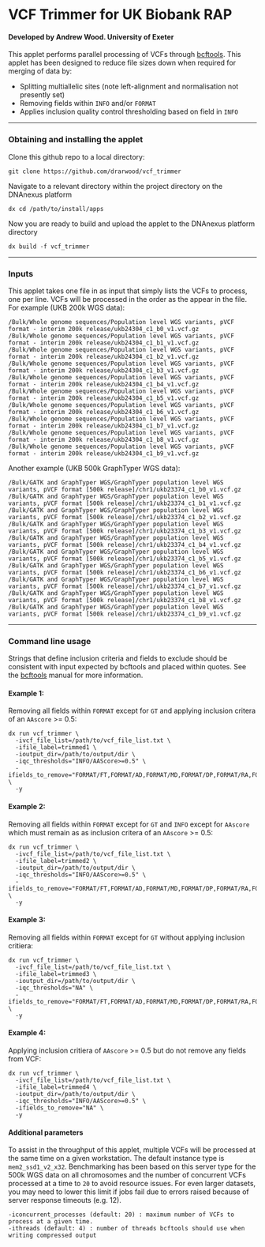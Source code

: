 # VCF Trimmer for UK Biobank RAP
#### Developed by Andrew Wood. University of Exeter

This applet performs parallel processing of VCFs through [bcftools](https://samtools.github.io/bcftools/bcftools.html). This applet has been designed to reduce file sizes down when required for merging of data by:
* Splitting multiallelic sites (note left-alignment and normalisation not presently set)
* Removing fields within `INFO` and/or `FORMAT`
* Applies inclusion quality control thresholding based on field in `INFO`

---
### Obtaining and installing the applet
Clone this github repo to a local directory:
```
git clone https://github.com/drarwood/vcf_trimmer
```
Navigate to a relevant directory within the project directory on the DNAnexus platform
```
dx cd /path/to/install/apps
```
Now you are ready to build and upload the applet to the DNAnexus platform directory
```
dx build -f vcf_trimmer
```
---
### Inputs
This applet takes one file in as input that simply lists the VCFs to process, one per line. VCFs will be processed in the order as the appear in the file. For example (UKB 200k WGS data):
```
/Bulk/Whole genome sequences/Population level WGS variants, pVCF format - interim 200k release/ukb24304_c1_b0_v1.vcf.gz
/Bulk/Whole genome sequences/Population level WGS variants, pVCF format - interim 200k release/ukb24304_c1_b1_v1.vcf.gz
/Bulk/Whole genome sequences/Population level WGS variants, pVCF format - interim 200k release/ukb24304_c1_b2_v1.vcf.gz
/Bulk/Whole genome sequences/Population level WGS variants, pVCF format - interim 200k release/ukb24304_c1_b3_v1.vcf.gz
/Bulk/Whole genome sequences/Population level WGS variants, pVCF format - interim 200k release/ukb24304_c1_b4_v1.vcf.gz
/Bulk/Whole genome sequences/Population level WGS variants, pVCF format - interim 200k release/ukb24304_c1_b5_v1.vcf.gz
/Bulk/Whole genome sequences/Population level WGS variants, pVCF format - interim 200k release/ukb24304_c1_b6_v1.vcf.gz
/Bulk/Whole genome sequences/Population level WGS variants, pVCF format - interim 200k release/ukb24304_c1_b7_v1.vcf.gz
/Bulk/Whole genome sequences/Population level WGS variants, pVCF format - interim 200k release/ukb24304_c1_b8_v1.vcf.gz
/Bulk/Whole genome sequences/Population level WGS variants, pVCF format - interim 200k release/ukb24304_c1_b9_v1.vcf.gz
```
Another example (UKB 500k GraphTyper WGS data):
```
/Bulk/GATK and GraphTyper WGS/GraphTyper population level WGS variants, pVCF format [500k release]/chr1/ukb23374_c1_b0_v1.vcf.gz
/Bulk/GATK and GraphTyper WGS/GraphTyper population level WGS variants, pVCF format [500k release]/chr1/ukb23374_c1_b1_v1.vcf.gz
/Bulk/GATK and GraphTyper WGS/GraphTyper population level WGS variants, pVCF format [500k release]/chr1/ukb23374_c1_b2_v1.vcf.gz
/Bulk/GATK and GraphTyper WGS/GraphTyper population level WGS variants, pVCF format [500k release]/chr1/ukb23374_c1_b3_v1.vcf.gz
/Bulk/GATK and GraphTyper WGS/GraphTyper population level WGS variants, pVCF format [500k release]/chr1/ukb23374_c1_b4_v1.vcf.gz
/Bulk/GATK and GraphTyper WGS/GraphTyper population level WGS variants, pVCF format [500k release]/chr1/ukb23374_c1_b5_v1.vcf.gz
/Bulk/GATK and GraphTyper WGS/GraphTyper population level WGS variants, pVCF format [500k release]/chr1/ukb23374_c1_b6_v1.vcf.gz
/Bulk/GATK and GraphTyper WGS/GraphTyper population level WGS variants, pVCF format [500k release]/chr1/ukb23374_c1_b7_v1.vcf.gz
/Bulk/GATK and GraphTyper WGS/GraphTyper population level WGS variants, pVCF format [500k release]/chr1/ukb23374_c1_b8_v1.vcf.gz
/Bulk/GATK and GraphTyper WGS/GraphTyper population level WGS variants, pVCF format [500k release]/chr1/ukb23374_c1_b9_v1.vcf.gz
```
---
### Command line usage
Strings that define inclusion criteria and fields to exclude should be consistent with input expected by bcftools and placed within quotes. See the [bcftools](https://samtools.github.io/bcftools/bcftools.html) manual for more information.

#### Example 1:
Removing all fields within `FORMAT` except for `GT` and applying inclusion critera of an `AAscore` >= 0.5:

```
dx run vcf_trimmer \
  -ivcf_file_list=/path/to/vcf_file_list.txt \
  -ifile_label=trimmed1 \
  -ioutput_dir=/path/to/output/dir \
  -iqc_thresholds="INFO/AAScore>=0.5" \
  -ifields_to_remove="FORMAT/FT,FORMAT/AD,FORMAT/MD,FORMAT/DP,FORMAT/RA,FORMAT/PP,FORMAT/GQ,FORMAT/PL" \
  -y
```

#### Example 2:
Removing all fields within `FORMAT` except for `GT` and `INFO` except for `AAscore` which must remain as as inclusion critera of an `AAscore` >= 0.5:

```
dx run vcf_trimmer \
  -ivcf_file_list=/path/to/vcf_file_list.txt \
  -ifile_label=trimmed2 \
  -ioutput_dir=/path/to/output/dir \
  -iqc_thresholds="INFO/AAScore>=0.5" \
  -ifields_to_remove="FORMAT/FT,FORMAT/AD,FORMAT/MD,FORMAT/DP,FORMAT/RA,FORMAT/PP,FORMAT/GQ,FORMAT/PL,INFO/ABHet,INFO/ABHom,INFO/ABHetMulti,INFO/ABHomMulti,INFO/AC,INFO/AF,INFO/AN,INFO/CR,INFO/CRal,INFO/CRalt,INFO/END,INFO/FEATURE,INFO/GT_ANTI_HAPLOTYPE,INFO/GT_HAPLOTYPE,INFO/GT_ID,INFO/HOMSEQ,INFO/INV3,INFO/INV5,INFO/LEFT_SVINSSEQ,INFO/LOGF,INFO/MaxAAS,INFO/MaxAASR,INFO/MaxAltPP,INFO/MMal,INFO/MMalt,INFO/MQ,INFO/MQalt,INFO/MQSal,INFO/MQsquared,INFO/NCLUSTERS,INFO/NGT,INFO/NHet,INFO/NHomRef,INFO/NHomAlt,INFO/NUM_MERGED_SVS,INFO/OLD_VARIANT_ID,INFO/ORSTART,INFO/OREND,INFO/QD,INFO/QDalt,INFO/PASS_AC,INFO/PASS_AN,INFO/PASS_ratio,INFO/RefLen,INFO/RELATED_SV_ID,INFO/RIGHT_SVINSSEQ,INFO/SB,INFO/SBAlt,INFO/SBF,INFO/SBF1,INFO/SBF2,INFO/SBR,INFO/SBR1,INFO/SBR2,INFO/SDal,INFO/SDalt,INFO/SEQ,INFO/SeqDepth,INFO/SV_ID,INFO/SVINSSEQ,INFO/SVLEN,INFO/SVMODEL,INFO/SVSIZE,INFO/SVTYPE,INFO/VarType" \
  -y
```

#### Example 3:
Removing all fields within `FORMAT` except for `GT` without applying inclusion critiera:
```
dx run vcf_trimmer \
  -ivcf_file_list=/path/to/vcf_file_list.txt \
  -ifile_label=trimmed3 \
  -ioutput_dir=/path/to/output/dir \
  -iqc_thresholds="NA" \
  -ifields_to_remove="FORMAT/FT,FORMAT/AD,FORMAT/MD,FORMAT/DP,FORMAT/RA,FORMAT/PP,FORMAT/GQ,FORMAT/PL" \
  -y
```

#### Example 4:
Applying inclusion critiera of `AAscore` >= 0.5 but do not remove any fields from VCF:
```
dx run vcf_trimmer \
  -ivcf_file_list=/path/to/vcf_file_list.txt \
  -ifile_label=trimmed4 \
  -ioutput_dir=/path/to/output/dir \
  -iqc_thresholds="INFO/AAScore>=0.5" \
  -ifields_to_remove="NA" \
  -y
```
#### Additional parameters
To assist in the throughput of this applet, multiple VCFs will be processed at the same time on a given workstation. 
The default instance type is `mem2_ssd1_v2_x32`. Benchmarking has been based on this server type for the 500k WGS data on all chromosomes and the number of concurrent VCFs processed at a time to `20` to avoid resource issues. 
For even larger datasets, you may need to lower this limit if jobs fail due to errors raised because of server response timeouts (e.g. 12). 
```
-iconcurrent_processes (default: 20) : maximum number of VCFs to process at a given time.
-ithreads (default: 4) : number of threads bcftools should use when writing compressed output
```


